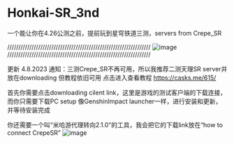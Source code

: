 # Honkai-SR_3nd
一个能让你在4.26公测之前，提前玩到星穹铁道三测，servers from Crepe_SR 

/////////////////////////////////////////////////////////////////
![image](https://user-images.githubusercontent.com/72502875/230723304-3920c5ea-4af2-4ca2-85ca-83f5dcff70bc.png)
/////////////////////////////////////////////////////////////////

更新 4.8.2023
通知：三测Crepe_SR不再可用，所以我推荐二测天理SR server并放在downloading 但教程依旧可用
点击进入查看教程 https://casks.me/615/

首先你需要点击downloading cilent link，这里是游戏的测试客户端的下载连接，而你只需要下载PC setup
像GenshinImpact launcher一样，进行安装和更新，并等待安装完成

你还需要一个叫“米哈游代理转向2.1.0”的工具，我会把它的下载link放在“how to connect CrepeSR”
![image](https://user-images.githubusercontent.com/72502875/230722390-bbeb2ee2-a2af-4412-93b9-d2a453f12506.png)

